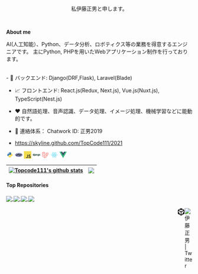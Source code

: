 <p align="center">私伊藤正男と申します。</p>

<br />

**About me**
<p>AI(人工知能）、Python、データ分析、ロボティクス等の業務を得意するエンジニアです。
主にPython, PHPを用いたWebアプリケーション制作を行っております。</p>
<br />
- 💼 バックエンド: Django(DRF,Flask), Laravel(Blade)

- 📈 フロントエンド: React.js(Redux, Next.js), Vue.js(Nuxt.js), TypeScript(Nest.js)

- ❤️ 自然語処理、音声認識、データ処理、イメージ処理、機械学習などに能動的です。

- 💬 連絡体系： Chatwork ID: 正男2019
- https://skyline.github.com/TopCode111/2021

<code><img height="20" src="https://raw.githubusercontent.com/github/explore/80688e429a7d4ef2fca1e82350fe8e3517d3494d/topics/python/python.png"></code>
<code><img height="20" src="https://raw.githubusercontent.com/github/explore/80688e429a7d4ef2fca1e82350fe8e3517d3494d/topics/php/php.png"></code>
<code><img height="20" src="https://raw.githubusercontent.com/github/explore/80688e429a7d4ef2fca1e82350fe8e3517d3494d/topics/javascript/javascript.png"></code>
<code><img height="20" src="https://raw.githubusercontent.com/github/explore/80688e429a7d4ef2fca1e82350fe8e3517d3494d/topics/django/django.png"></code>
<code><img height="20" src="https://raw.githubusercontent.com/github/explore/80688e429a7d4ef2fca1e82350fe8e3517d3494d/topics/laravel/laravel.png"></code>
<code><img height="20" src="https://raw.githubusercontent.com/github/explore/80688e429a7d4ef2fca1e82350fe8e3517d3494d/topics/react/react.png"></code>
<code><img height="20" src="https://raw.githubusercontent.com/github/explore/5c058a388828bb5fde0bcafd4bc867b5bb3f26f3/topics/vue/vue.png"></code>
 


| <a href="https://github.com/Topcode111/github-readme-stats"><img align="center" src="https://github-readme-stats.vercel.app/api?username=Topcode111&show_icons=true&include_all_commits=true&theme=buefy&hide_border=true" alt="Topcode111's github stats" /></a> | <a href="https://github.com/Topcode111/github-readme-stats"><img align="center" src="https://github-readme-stats.vercel.app/api/top-langs/?username=Topcode111&layout=compact&theme=buefy&hide_border=true" /></a> |
| ------------- | ------------- |

#### Top Repositories


<a href="https://github.com/Topcode111/Azure-django">
  <img align="center" src="https://github-readme-stats.vercel.app/api/pin/?username=Topcode111&repo=Azure-django&theme=buefy" />
</a>
<a href="https://github.com/Topcode111/Django-ReactJS">
  <img align="center" src="https://github-readme-stats.vercel.app/api/pin/?username=Topcode111&repo=Django-ReactJS&theme=buefy" />
</a>
<a href="https://github.com/Topcode111/SaaSApp-By-Laravel-Vuejs">
  <img align="center" src="https://github-readme-stats.vercel.app/api/pin/?username=Topcode111&repo=SaaSApp-By-Laravel-Vuejs&theme=buefy" />
</a>
<a href="https://github.com/Topcode111/NLP-app">
  <img align="center" src="https://github-readme-stats.vercel.app/api/pin/?username=Topcode111&repo=Image-Opencv&theme=buefy" />
</a>

<br />
<br />

<a href="https://twitter.com/Topcode111">
  <img align="right" alt="伊藤 正男 | Twitter" width="21px" src="https://raw.githubusercontent.com/Topcode111/Topcode111/master/assets/twitter.svg" />
</a>
<a href="https://www.linkedin.com/in/masao-ito-340539192">
  <img align="right" alt="伊藤 正男 | Linkedin" width="20px" src="https://raw.githubusercontent.com/anuraghazra/anuraghazra/master/assets/codesandbox.svg" />
</a>
